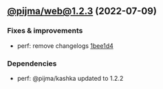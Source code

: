 ## [@pijma/web@1.2.3](https://github.com/qiwi/pijma-native/compare/undefined...2022.7.9-pijma.web.1.2.3-f0) (2022-07-09)

### Fixes & improvements
* perf: remove changelogs [1bee1d4](https://github.com/qiwi/pijma-native/commit/1bee1d4127ce5755048613b7040f2f74b74d32d7)

### Dependencies
* perf: @pijma/kashka updated to 1.2.2


